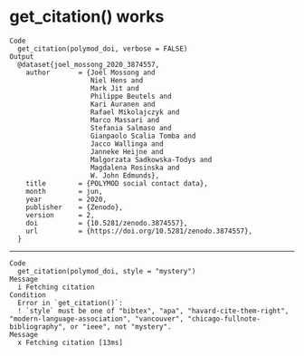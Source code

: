 # get_citation() works

    Code
      get_citation(polymod_doi, verbose = FALSE)
    Output
      @dataset{joel_mossong_2020_3874557,
        author       = {Joël Mossong and
                        Niel Hens and
                        Mark Jit and
                        Philippe Beutels and
                        Kari Auranen and
                        Rafael Mikolajczyk and
                        Marco Massari and
                        Stefania Salmaso and
                        Gianpaolo Scalia Tomba and
                        Jacco Wallinga and
                        Janneke Heijne and
                        Malgorzata Sadkowska-Todys and
                        Magdalena Rosinska and
                        W. John Edmunds},
        title        = {POLYMOD social contact data},
        month        = jun,
        year         = 2020,
        publisher    = {Zenodo},
        version      = 2,
        doi          = {10.5281/zenodo.3874557},
        url          = {https://doi.org/10.5281/zenodo.3874557},
      }

---

    Code
      get_citation(polymod_doi, style = "mystery")
    Message
      i Fetching citation
    Condition
      Error in `get_citation()`:
      ! `style` must be one of "bibtex", "apa", "havard-cite-them-right", "modern-language-association", "vancouver", "chicago-fullnote-bibliography", or "ieee", not "mystery".
    Message
      x Fetching citation [13ms]
      

